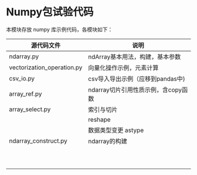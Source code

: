 # Numpy包试验代码

本模块存放 numpy 库示例代码，各模块如下：



| 源代码文件                 | 说明                                |
| -------------------------- | ----------------------------------- |
| ndarray.py                 | ndArray基本用法，构建，基本参数     |
| vectorization_operation.py | 向量化操作示例，元素计算            |
| csv_io.py                  | csv导入导出示例（应移到pandas中)    |
| array_ref.py               | ndarray切片引用性质示例，含copy函数 |
| array_select.py            | 索引与切片                          |
|                            | reshape                             |
|                            | 数据类型变更 astype                 |
| ndarray_construct.py       | ndarray的构建                       |
|                            |                                     |
|                            |                                     |
|                            |                                     |
|                            |                                     |
|                            |                                     |
|                            |                                     |
|                            |                                     |
|                            |                                     |
|                            |                                     |
|                            |                                     |